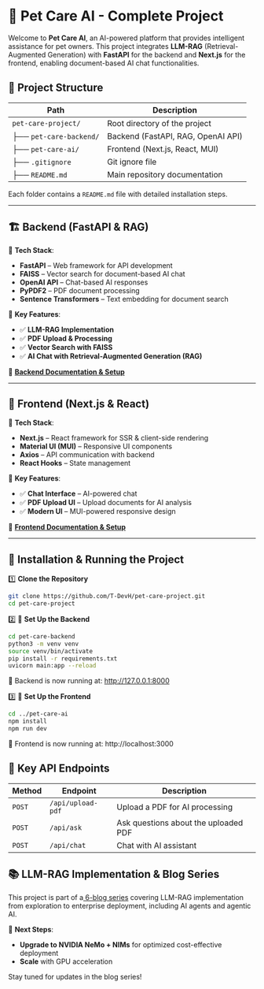 # 🐾 Pet Care AI - Complete Project

Welcome to **Pet Care AI**, an AI-powered platform that provides intelligent assistance for pet owners. This project integrates **LLM-RAG** (Retrieval-Augmented Generation) with **FastAPI** for the backend and **Next.js** for the frontend, enabling document-based AI chat functionalities.

## 📂 Project Structure

| Path                   | Description                              |
|------------------------|------------------------------------------|
| `pet-care-project/`    | Root directory of the project           |
| ├── `pet-care-backend/` | Backend (FastAPI, RAG, OpenAI API)      |
| ├── `pet-care-ai/`      | Frontend (Next.js, React, MUI)         |
| ├── `.gitignore`        | Git ignore file                        |
| ├── `README.md`         | Main repository documentation          |


Each folder contains a `README.md` file with detailed installation steps.

---

## 🏗️ **Backend (FastAPI & RAG)**
📌 **Tech Stack**:  
- **FastAPI** – Web framework for API development  
- **FAISS** – Vector search for document-based AI chat  
- **OpenAI API** – Chat-based AI responses  
- **PyPDF2** – PDF document processing  
- **Sentence Transformers** – Text embedding for document search  

📌 **Key Features**:  
- ✅ **LLM-RAG Implementation**  
- ✅ **PDF Upload & Processing**  
- ✅ **Vector Search with FAISS**  
- ✅ **AI Chat with Retrieval-Augmented Generation (RAG)**  

🔗 **[Backend Documentation & Setup](./pet-care-backend/README.md)**  

---

## 🎨 **Frontend (Next.js & React)**
📌 **Tech Stack**:  
- **Next.js** – React framework for SSR & client-side rendering  
- **Material UI (MUI)** – Responsive UI components  
- **Axios** – API communication with backend  
- **React Hooks** – State management  

📌 **Key Features**:  
- ✅ **Chat Interface** – AI-powered chat  
- ✅ **PDF Upload UI** – Upload documents for AI analysis  
- ✅ **Modern UI** – MUI-powered responsive design  

🔗 **[Frontend Documentation & Setup](./pet-care-ai/README.md)**  

---

## 🚀 **Installation & Running the Project**
1️⃣ **Clone the Repository**
```bash
git clone https://github.com/T-DevH/pet-care-project.git
cd pet-care-project
```

2️⃣ 🚀 **Set Up the Backend**
```bash
cd pet-care-backend
python3 -m venv venv
source venv/bin/activate
pip install -r requirements.txt
uvicorn main:app --reload
```
🚀 Backend is now running at: http://127.0.0.1:8000

3️⃣ 🚀 **Set Up the Frontend**
```bash
cd ../pet-care-ai
npm install
npm run dev
```
🚀 Frontend is now running at: http://localhost:3000

## 📌 Key API Endpoints

| Method | Endpoint          | Description                          |
|--------|------------------|--------------------------------------|
| `POST` | `/api/upload-pdf` | Upload a PDF for AI processing      |
| `POST` | `/api/ask`        | Ask questions about the uploaded PDF |
| `POST` | `/api/chat`       | Chat with AI assistant              |


## 📚  LLM-RAG Implementation & Blog Series

This project is part of a[ 6-blog series]() covering LLM-RAG implementation from exploration to enterprise deployment, 
including AI agents and agentic AI.

📌 **Next Steps**:
-  **Upgrade to NVIDIA NeMo + NIMs** for optimized cost-effective deployment
- **Scale** with GPU acceleration

Stay tuned for updates in the blog series!